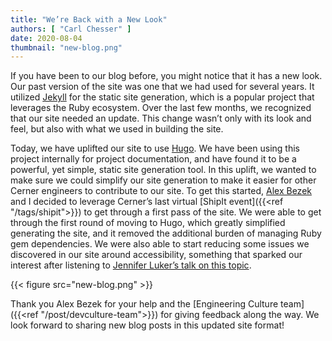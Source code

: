 ```yaml
---
title: "We’re Back with a New Look"
authors: [ "Carl Chesser" ]
date: 2020-08-04
thumbnail: "new-blog.png"
---
```


If you have been to our blog before, you might notice that it has a new look. Our past version of the site was one that we had used for several years. It utilized [Jekyll](https://jekyllrb.com/) for the static site generation, which is a popular project that leverages the Ruby ecosystem. Over the last few months, we recognized that our site needed an update. This change wasn’t only with its look and feel, but also with what we used in building the site.

Today, we have uplifted our site to use [Hugo](https://gohugo.io/). We have been using this project internally for project documentation, and have found it to be a powerful, yet simple, static site generation tool. In this uplift, we wanted to make sure we could simplify our site generation to make it easier for other Cerner engineers to contribute to our site. To get this started, [Alex Bezek](https://github.com/alex-bezek) and I decided to leverage Cerner’s last virtual [ShipIt event]({{<ref "/tags/shipit">}}) to get through a first pass of the site. We were able to get through the first round of moving to Hugo, which greatly simplified generating the site, and it removed the additional burden of managing Ruby gem dependencies. We were also able to start reducing some issues we discovered in our site around accessibility, something that sparked our interest after listening to [Jennifer Luker’s talk on this topic](https://youtu.be/upB0NB-2nSA).

{{< figure src="new-blog.png" >}}

Thank you Alex Bezek for your help and the [Engineering Culture team]({{<ref "/post/devculture-team">}}) for giving feedback along the way. We look forward to sharing new blog posts in this updated site format!
